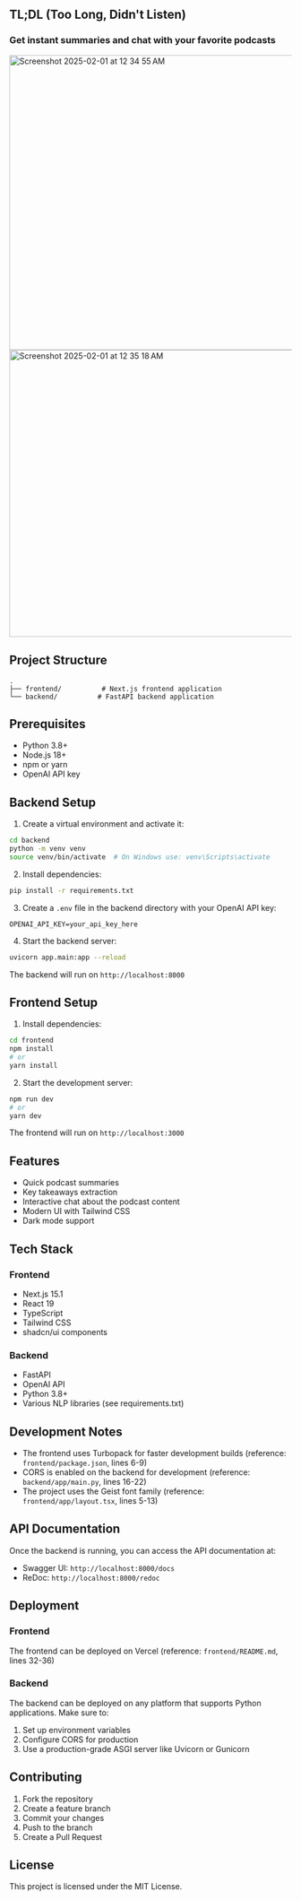 ## TL;DL (Too Long, Didn't Listen)
### Get instant summaries and chat with your favorite podcasts

<img width="526" alt="Screenshot 2025-02-01 at 12 34 55 AM" src="https://github.com/user-attachments/assets/20f932de-c1bc-4cd1-8cdc-4b958fc91834" />

<img width="512" alt="Screenshot 2025-02-01 at 12 35 18 AM" src="https://github.com/user-attachments/assets/7eaad87e-d5ba-42a1-8632-873a1eae8e24" />

## Project Structure

```
.
├── frontend/          # Next.js frontend application
└── backend/          # FastAPI backend application
```

## Prerequisites

- Python 3.8+
- Node.js 18+
- npm or yarn
- OpenAI API key

## Backend Setup

1. Create a virtual environment and activate it:

```bash
cd backend
python -m venv venv
source venv/bin/activate  # On Windows use: venv\Scripts\activate
```

2. Install dependencies:

```bash
pip install -r requirements.txt
```

3. Create a `.env` file in the backend directory with your OpenAI API key:

```
OPENAI_API_KEY=your_api_key_here
```

4. Start the backend server:

```bash
uvicorn app.main:app --reload
```

The backend will run on `http://localhost:8000`

## Frontend Setup

1. Install dependencies:

```bash
cd frontend
npm install
# or
yarn install
```

2. Start the development server:

```bash
npm run dev
# or
yarn dev
```

The frontend will run on `http://localhost:3000`

## Features

- Quick podcast summaries
- Key takeaways extraction
- Interactive chat about the podcast content
- Modern UI with Tailwind CSS
- Dark mode support

## Tech Stack

### Frontend
- Next.js 15.1
- React 19
- TypeScript
- Tailwind CSS
- shadcn/ui components

### Backend
- FastAPI
- OpenAI API
- Python 3.8+
- Various NLP libraries (see requirements.txt)

## Development Notes

- The frontend uses Turbopack for faster development builds (reference: `frontend/package.json`, lines 6-9)
- CORS is enabled on the backend for development (reference: `backend/app/main.py`, lines 16-22)
- The project uses the Geist font family (reference: `frontend/app/layout.tsx`, lines 5-13)

## API Documentation

Once the backend is running, you can access the API documentation at:
- Swagger UI: `http://localhost:8000/docs`
- ReDoc: `http://localhost:8000/redoc`

## Deployment

### Frontend
The frontend can be deployed on Vercel (reference: `frontend/README.md`, lines 32-36)

### Backend
The backend can be deployed on any platform that supports Python applications. Make sure to:
1. Set up environment variables
2. Configure CORS for production
3. Use a production-grade ASGI server like Uvicorn or Gunicorn

## Contributing

1. Fork the repository
2. Create a feature branch
3. Commit your changes
4. Push to the branch
5. Create a Pull Request

## License

This project is licensed under the MIT License.
